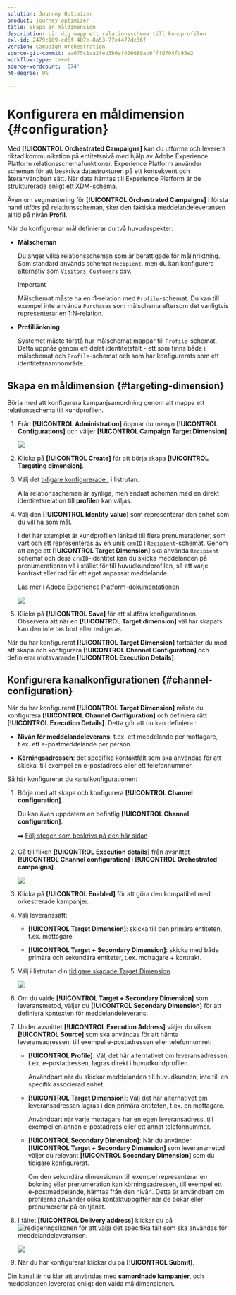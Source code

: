 ```yaml
---
solution: Journey Optimizer
product: journey optimizer
title: Skapa en måldimension
description: Lär dig mapp ett relationsschema till kundprofilen
exl-id: 2479c109-cd6f-407e-8a53-77e4477dc36f
version: Campaign Orchestration
source-git-commit: aa075c1ca2feb3b6ef406089ab9fffd704fd95e2
workflow-type: tm+mt
source-wordcount: '674'
ht-degree: 0%

---
```



# Konfigurera en måldimension {#configuration}

Med **[!UICONTROL Orchestrated Campaigns]** kan du utforma och leverera riktad kommunikation på entitetsnivå med hjälp av Adobe Experience Platform relationsschemafunktioner. Experience Platform använder scheman för att beskriva datastrukturen på ett konsekvent och återanvändbart sätt. När data hämtas till Experience Platform är de strukturerade enligt ett XDM-schema.

Även om segmentering för **[!UICONTROL Orchestrated Campaigns]** i första hand utförs på relationsscheman, sker den faktiska meddelandeleveransen alltid på nivån **Profil**.

När du konfigurerar mål definierar du två huvudaspekter:

* **Målscheman**

  Du anger vilka relationsscheman som är berättigade för målinriktning. Som standard används schemat `Recipient`, men du kan konfigurera alternativ som `Visitors`, `Customers` osv.

  >[!IMPORTANT]
  >
  > Målschemat måste ha en :1-relation med `Profile`-schemat. Du kan till exempel inte använda `Purchases` som målschema eftersom det vanligtvis representerar en 1:N-relation.

* **Profillänkning**

  Systemet måste förstå hur målschemat mappar till `Profile`-schemat. Detta uppnås genom ett delat identitetsfält - ett som finns både i målschemat och `Profile`-schemat och som har konfigurerats som ett identitetsnamnområde.

## Skapa en måldimension {#targeting-dimension}

Börja med att konfigurera kampanjsamordning genom att mappa ett relationsschema till kundprofilen.

1. Från **[!UICONTROL Administration]** öppnar du menyn **[!UICONTROL Configurations]** och väljer **[!UICONTROL Campaign Target Dimension]**.

   ![](assets/target-dimension-1.png)

1. Klicka på **[!UICONTROL Create]** för att börja skapa **[!UICONTROL Targeting dimension]**.

1. Välj det [tidigare konfigurerade &#x200B; &#x200B;](gs-schemas.md) i listrutan.

   Alla relationsscheman är synliga, men endast scheman med en direkt identitetsrelation till **profilen** kan väljas.

1. Välj den **[!UICONTROL Identity value]** som representerar den enhet som du vill ha som mål.

   I det här exemplet är kundprofilen länkad till flera prenumerationer, som vart och ett representeras av en unik `crmID` i `Recipient`-schemat. Genom att ange att **[!UICONTROL Target Dimension]** ska använda `Recipient`-schemat och dess `crmID`-identitet kan du skicka meddelanden på prenumerationsnivå i stället för till huvudkundprofilen, så att varje kontrakt eller rad får ett eget anpassat meddelande.

   [Läs mer i Adobe Experience Platform-dokumentationen](https://experienceleague.adobe.com/en/docs/experience-platform/xdm/schema/composition#identity)

   ![](assets/target-dimension-2.png)

1. Klicka på **[!UICONTROL Save]** för att slutföra konfigurationen. Observera att när en **[!UICONTROL Target dimension]** väl har skapats kan den inte tas bort eller redigeras.

När du har konfigurerat **[!UICONTROL Target Dimension]** fortsätter du med att skapa och konfigurera **[!UICONTROL Channel Configuration]** och definierar motsvarande **[!UICONTROL Execution Details]**.

## Konfigurera kanalkonfigurationen {#channel-configuration}

När du har konfigurerat **[!UICONTROL Target Dimension]** måste du konfigurera **[!UICONTROL Channel Configuration]** och definiera rätt **[!UICONTROL Execution Details]**. Detta gör att du kan definiera :

* **Nivån för meddelandeleverans**: t.ex. ett meddelande per mottagare, t.ex. ett e-postmeddelande per person.

* **Körningsadressen**: det specifika kontaktfält som ska användas för att skicka, till exempel en e-postadress eller ett telefonnummer.

Så här konfigurerar du kanalkonfigurationen:

1. Börja med att skapa och konfigurera **[!UICONTROL Channel configuration]**.

   Du kan även uppdatera en befintlig **[!UICONTROL Channel configuration]**.

   ➡️ [Följ stegen som beskrivs på den här sidan](../email/surface-personalization.md)

1. Gå till fliken **[!UICONTROL Execution details]** från avsnittet **[!UICONTROL Channel configuration]** i **[!UICONTROL Orchestrated campaigns]**.

   ![](assets/target-dimension-3.png)

1. Klicka på **[!UICONTROL Enabled]** för att göra den kompatibel med orkestrerade kampanjer.

1. Välj leveranssätt:

   * **[!UICONTROL Target Dimension]**: skicka till den primära entiteten, t.ex. mottagare.

   * **[!UICONTROL Target + Secondary Dimension]**: skicka med både primära och sekundära entiteter, t.ex. mottagare + kontrakt.

1. Välj i listrutan din [tidigare skapade Target Dimension](#targeting-dimension).

   ![](assets/target-dimension-4.png)

1. Om du valde **[!UICONTROL Target + Secondary Dimension]** som leveransmetod, väljer du **[!UICONTROL Secondary Dimension]** för att definiera kontexten för meddelandeleverans.

1. Under avsnittet **[!UICONTROL Execution Address]** väljer du vilken **[!UICONTROL Source]** som ska användas för att hämta leveransadressen, till exempel e-postadressen eller telefonnumret:

   * **[!UICONTROL Profile]**: Välj det här alternativet om leveransadressen, t.ex. e-postadressen, lagras direkt i huvudkundprofilen.

     Användbart när du skickar meddelanden till huvudkunden, inte till en specifik associerad enhet.

   * **[!UICONTROL Target Dimension]**: Välj det här alternativet om leveransadressen lagras i den primära entiteten, t.ex. en mottagare.

     Användbart när varje mottagare har en egen leveransadress, till exempel en annan e-postadress eller ett annat telefonnummer.

   * **[!UICONTROL Secondary Dimension]**: När du använder **[!UICONTROL Target + Secondary Dimension]** som leveransmetod väljer du relevant **[!UICONTROL Secondary Dimension]** som du tidigare konfigurerat.

     Om den sekundära dimensionen till exempel representerar en bokning eller prenumeration kan körningsadressen, till exempel ett e-postmeddelande, hämtas från den nivån. Detta är användbart om profilerna använder olika kontaktuppgifter när de bokar eller prenumererar på en tjänst.

1. I fältet **[!UICONTROL Delivery address]** klickar du på ![redigeringsikonen](assets/do-not-localize/edit.svg) för att välja det specifika fält som ska användas för meddelandeleveransen.

   ![](assets/target-dimension-4.png)

1. När du har konfigurerat klickar du på **[!UICONTROL Submit]**.

Din kanal är nu klar att användas med **samordnade kampanjer**, och meddelanden levereras enligt den valda måldimensionen.
